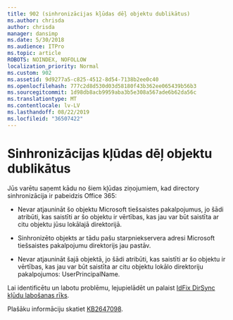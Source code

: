 ```yaml
---
title: 902 (sinhronizācijas kļūdas dēļ objektu dublikātus)
ms.author: chrisda
author: chrisda
manager: dansimp
ms.date: 5/30/2018
ms.audience: ITPro
ms.topic: article
ROBOTS: NOINDEX, NOFOLLOW
localization_priority: Normal
ms.custom: 902
ms.assetid: 9d9277a5-c825-4512-8d54-7138b2ee0c40
ms.openlocfilehash: 777c2d8d530d03d58180f43b362ee065439b56b3
ms.sourcegitcommit: 1d98db8acb9959aba3b5e308a567ade6b62da56c
ms.translationtype: MT
ms.contentlocale: lv-LV
ms.lasthandoff: 08/22/2019
ms.locfileid: "36507422"
---
```

# <a name="sync-errors-due-to-duplicate-objects"></a>Sinhronizācijas kļūdas dēļ objektu dublikātus

Jūs varētu saņemt kādu no šiem kļūdas ziņojumiem, kad directory sinhronizācija ir pabeidzis Office 365:

- Nevar atjaunināt šo objektu Microsoft tiešsaistes pakalpojumus, jo šādi atribūti, kas saistīti ar šo objektu ir vērtības, kas jau var būt saistīta ar citu objektu jūsu lokālajā direktorijā.

- Sinhronizēto objekts ar tādu pašu starpniekservera adresi Microsoft tiešsaistes pakalpojumu direktorijs jau pastāv.

- Nevar atjaunināt šajā objektā, jo šādi atribūti, kas saistīti ar šo objektu ir vērtības, kas jau var būt saistīta ar citu objektu lokālo direktoriju pakalpojumos: UserPrincipalName.

Lai identificētu un labotu problēmu, lejupielādēt un palaist [IdFix DirSync kļūdu labošanas rīks](https://www.microsoft.com/download/details.aspx?id=36832).

Plašāku informāciju skatiet [KB2647098](https://support.microsoft.com/help/2647098/duplicate-or-invalid-attributes-prevent-directory-synchronization-in-o).

